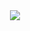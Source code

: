 
<div align="center">
  <img src="http://helydev.com/banners/446862141740548116/banner.png">
<div>

